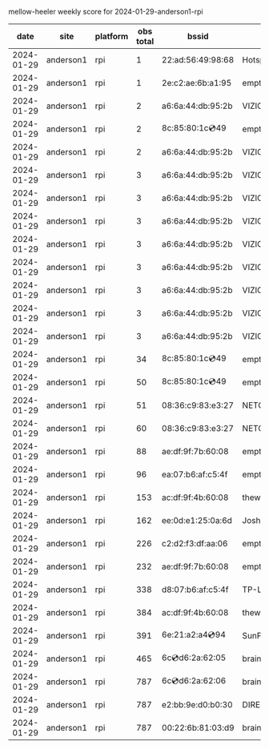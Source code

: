 mellow-heeler weekly score for 2024-01-29-anderson1-rpi

|date|site|platform|obs total|bssid|ssid|lat|lng|
|--|--|--|--|--|--|--|--|
|2024-01-29|anderson1|rpi|1|22:ad:56:49:98:68|Hotspot9868|40.41746|-122.24048|
|2024-01-29|anderson1|rpi|1|2e:c2:ae:6b:a1:95|empty_ssid|40.41746|-122.24048|
|2024-01-29|anderson1|rpi|2|a6:6a:44:db:95:2b|VIZIOCastAudio1649|40.41746|-122.24048|
|2024-01-29|anderson1|rpi|2|8c:85:80:1c:cd:49|empty_ssid|40.41746|-122.24048|
|2024-01-29|anderson1|rpi|2|a6:6a:44:db:95:2b|VIZIOCastAudio1721|40.41746|-122.24048|
|2024-01-29|anderson1|rpi|3|a6:6a:44:db:95:2b|VIZIOCastAudio4763|40.41746|-122.24048|
|2024-01-29|anderson1|rpi|3|a6:6a:44:db:95:2b|VIZIOCastAudio9173|40.41746|-122.24048|
|2024-01-29|anderson1|rpi|3|a6:6a:44:db:95:2b|VIZIOCastAudio5853|40.41746|-122.24048|
|2024-01-29|anderson1|rpi|3|a6:6a:44:db:95:2b|VIZIOCastAudio2982|40.41746|-122.24048|
|2024-01-29|anderson1|rpi|3|a6:6a:44:db:95:2b|VIZIOCastAudio5572|40.41746|-122.24048|
|2024-01-29|anderson1|rpi|3|a6:6a:44:db:95:2b|VIZIOCastAudio8677|40.41746|-122.24048|
|2024-01-29|anderson1|rpi|3|a6:6a:44:db:95:2b|VIZIOCastAudio3200|40.41746|-122.24048|
|2024-01-29|anderson1|rpi|3|a6:6a:44:db:95:2b|VIZIOCastAudio1832|40.41746|-122.24048|
|2024-01-29|anderson1|rpi|34|8c:85:80:1c:cd:49|empty_ssid|40.41746|-122.24048|
|2024-01-29|anderson1|rpi|50|8c:85:80:1c:cd:49|empty_ssid|40.41746|-122.24048|
|2024-01-29|anderson1|rpi|51|08:36:c9:83:e3:27|NETGEAR34|40.41746|-122.24048|
|2024-01-29|anderson1|rpi|60|08:36:c9:83:e3:27|NETGEAR34|40.41746|-122.24048|
|2024-01-29|anderson1|rpi|88|ae:df:9f:7b:60:08|empty_ssid|40.41746|-122.24048|
|2024-01-29|anderson1|rpi|96|ea:07:b6:af:c5:4f|empty_ssid|40.41746|-122.24048|
|2024-01-29|anderson1|rpi|153|ac:df:9f:4b:60:08|theweef|40.41746|-122.24048|
|2024-01-29|anderson1|rpi|162|ee:0d:e1:25:0a:6d|JoshLily|40.41746|-122.24048|
|2024-01-29|anderson1|rpi|226|c2:d2:f3:df:aa:06|empty_ssid|40.41746|-122.24048|
|2024-01-29|anderson1|rpi|232|ae:df:9f:7b:60:08|empty_ssid|40.41746|-122.24048|
|2024-01-29|anderson1|rpi|338|d8:07:b6:af:c5:4f|TP-Link_C54F|40.41746|-122.24048|
|2024-01-29|anderson1|rpi|384|ac:df:9f:4b:60:08|theweef|40.41746|-122.24048|
|2024-01-29|anderson1|rpi|391|6e:21:a2:a4:cd:94|SunPower21450|40.41746|-122.24048|
|2024-01-29|anderson1|rpi|465|6c:cd:d6:2a:62:05|braingang2_5GEXT|40.41746|-122.24048|
|2024-01-29|anderson1|rpi|787|6c:cd:d6:2a:62:06|braingang2_2GEXT|40.41746|-122.24048|
|2024-01-29|anderson1|rpi|787|e2:bb:9e:d0:b0:30|DIRECT-9ED03030|40.41746|-122.24048|
|2024-01-29|anderson1|rpi|787|00:22:6b:81:03:d9|braingang2|40.41746|-122.24048|
